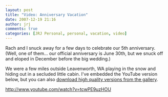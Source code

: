 ```yaml
---
layout: post
title: "Video: Anniversary Vacation"
date: 2007-12-19 21:16
author: jrj
comments: true
categories: [JRJ Personal, personal, vacation, video]
---
```

Rach and I snuck away for a few days to celebrate our 5th anniversary. (Well, one of them... our official anniversary is June 30th, but we snuck off and eloped in December before the big wedding.)

We were a few miles outside Leavenworth, WA playing in the snow and hiding out in a secluded little cabin. I've embedded the YouTube version below, but you can also <a href="http://gallery.mac.com/josephrjones#100401" target="_new">download high quality versions from the gallery</a>.

http://www.youtube.com/watch?v=tcwPE9uzHOU
